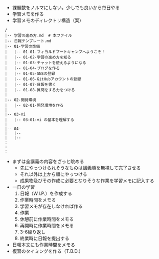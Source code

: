 - 課題数をノルマにしない。少しでも良いから毎日やる
- 学習メモを作る
- 学習メモのディレクトリ構造（案）
```
/
|-- 学習の進め方.md  # 本ファイル
|-- 日報テンプレート.md
|-- 01-学習の準備
|   |-- 01-01-フィヨルドブートキャンプへようこそ！
|   |-- 01-02-学習の進め方を知る
|   |-- 01-03-チャットを使えるようになる
|   |-- 01-04-ブログを作る
|   |-- 01-05-SNSの登録
|   |-- 01-06-GitHubアカウントの登録
|   |-- 01-07-日報を書く
|   |-- 01-08-質問をする力をつける
|
|-- 02-開発環境
|   |-- 02-01-開発環境を作る
|
|-- 03-Vi
|   |-- 03-01-vi の基本を理解する
|
|-- 04-
|   |-- 
|   |-- 
:
:
:
```
- まずは全講義の内容をざっと眺める
  - 先にやっつけられそうなものは講義順を無視して完了させる
  - それ以外は上から順にやっつける
  - 成果物及びその作成に必要となりそうな作業を学習メモに記入する
- 一日の学習
  1. 日報（W.I.P.）を作成する
  2. 作業時間をメモる
  3. 学習メモが存在しなければ作る
  4. 作業
  5. 休憩前に作業時間をメモる
  6. 再開時に作業時間をメモる
  7. 3-6繰り返し
  8. 終業時に日報を提出する
- 日報本文にも作業時間をメモる
- 復習のタイミングを作る（T.B.D.）
